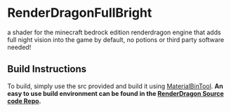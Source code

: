 # RenderDragonFullBright
a shader for the minecraft bedrock edition renderdragon engine that adds full night vision into the game by default, no potions or third party software needed!

## Build Instructions
To build, simply use the src provided and build it using [MaterialBinTool](https://github.com/ddf8196/MaterialBinTool).
**An easy to use build environment can be found in the [RenderDragon Source code Repo](https://github.com/SurvivalApparatusCommunication/RenderDragonSourceCodeInv).**
